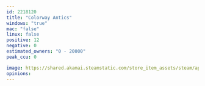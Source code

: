 ```yaml
---
id: 2218120
title: "Colorway Antics"
windows: "true"
mac: "false"
linux: false
positive: 12
negative: 0
estimated_owners: "0 - 20000"
peak_ccu: 0

image: https://shared.akamai.steamstatic.com/store_item_assets/steam/apps/2218120/header.jpg?t=1727308374
opinions:
---
```

